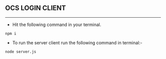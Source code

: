 ## OCS LOGIN CLIENT
<hr>

* Hit the following command in your terminal.

```Node
npm i
```

* To run the server client run the following command in terminal:- 

```Node
node server.js
```


